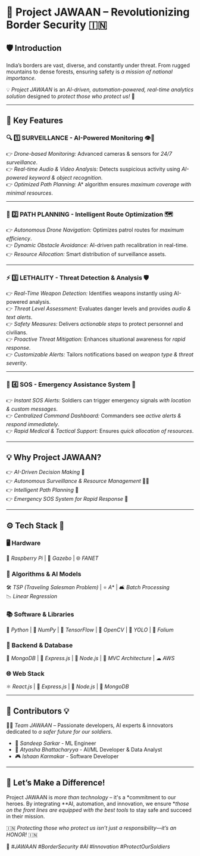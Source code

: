 # 🏰 Project JAWAAN – Revolutionizing Border Security 🇮🇳

## 🛡 Introduction  
India’s borders are vast, diverse, and constantly under threat. From rugged mountains to dense forests, ensuring safety is *a mission of national importance*.  

💡 *Project JAWAAN* is an *AI-driven, automation-powered, real-time analytics solution* designed to *protect those who protect us!* 💙  

---

## 🚀 Key Features  

### 🔍 1️⃣ SURVEILLANCE - AI-Powered Monitoring 👁️🚁  
👉 *Drone-based Monitoring:* Advanced cameras & sensors for *24/7 surveillance*.  
👉 *Real-time Audio & Video Analysis:* Detects suspicious activity using *AI-powered keyword & object recognition*.  
👉 *Optimized Path Planning:* A* algorithm ensures *maximum coverage with minimal resources*.  

---

### 🌟 2️⃣ PATH PLANNING - Intelligent Route Optimization 🗺  
👉 *Autonomous Drone Navigation:* Optimizes patrol routes for *maximum efficiency*.  
👉 *Dynamic Obstacle Avoidance:* AI-driven path recalibration in real-time.  
👉 *Resource Allocation:* Smart distribution of surveillance assets.  

---

### ⚡ 3️⃣ LETHALITY - Threat Detection & Analysis 🛡️  
👉 *Real-Time Weapon Detection:* Identifies weapons instantly using AI-powered analysis.  
👉 *Threat Level Assessment:* Evaluates danger levels and provides *audio & text alerts*.  
👉 *Safety Measures:* Delivers *actionable steps* to protect personnel and civilians.  
👉 *Proactive Threat Mitigation:* Enhances situational awareness for *rapid response*.  
👉 *Customizable Alerts:* Tailors notifications based on *weapon type & threat severity*.  

---

### 🚨 4️⃣ SOS - Emergency Assistance System 🔘  
👉 *Instant SOS Alerts:* Soldiers can trigger emergency signals *with location & custom messages*.  
👉 *Centralized Command Dashboard:* Commanders see *active alerts & respond immediately*.  
👉 *Rapid Medical & Tactical Support:* Ensures *quick allocation of resources*.  

---

## 💡 Why Project JAWAAN?  
👉 *AI-Driven Decision Making* 🤖  
👉 *Autonomous Surveillance & Resource Management* 🚁🛂  
👉 *Intelligent Path Planning* 🔀  
👉 *Emergency SOS System for Rapid Response* 🔴  

---

## ⚙ Tech Stack 🚀  

### 🖥 Hardware  
🌱 *Raspberry Pi* | 🏰 *Gazebo* | 🌐 *FANET*  

### 🧠 Algorithms & AI Models  
🛠 *TSP (Traveling Salesman Problem)* | ⭐ *A** | 🛋 *Batch Processing*  
📉 *Linear Regression*  

### 📚 Software & Libraries  
🐖 *Python* | 🔢 *NumPy* | 🤖 *TensorFlow* | 👀 *OpenCV* | 🎯 *YOLO* | 🎢 *Folium*  

### 💾 Backend & Database  
🌳 *MongoDB* | 🚀 *Express.js* | 💚 *Node.js* | 🏢 *MVC Architecture* | ☁ *AWS*  

### 🌐 Web Stack  
⚛ *React.js* | 🚀 *Express.js* | 💚 *Node.js* | 🌳 *MongoDB*  

---

## 🤝 Contributors 💡  
👨‍💻 *Team JAWAAN* – Passionate developers, AI experts & innovators dedicated to *a safer future for our soldiers*.  

- 🧠 *Sandeep Sarkar* - ML Engineer  
- 🤖 *Atyasha Bhattacharyya* - AI/ML Developer & Data Analyst    
- 🎮 *Ishaan Karmakar* - Software Developer

---

## 🚀 Let’s Make a Difference!  
Project JAWAAN is *more than technology* – it's a *commitment to our heroes. By integrating **AI, automation, and innovation, we ensure **those on the front lines are equipped with the best tools* to stay safe and succeed in their mission.  

🇮🇳 *Protecting those who protect us isn’t just a responsibility—it’s an HONOR!* 🇮🇳  

🔗 *#JAWAAN #BorderSecurity #AI #Innovation #ProtectOurSoldiers*

